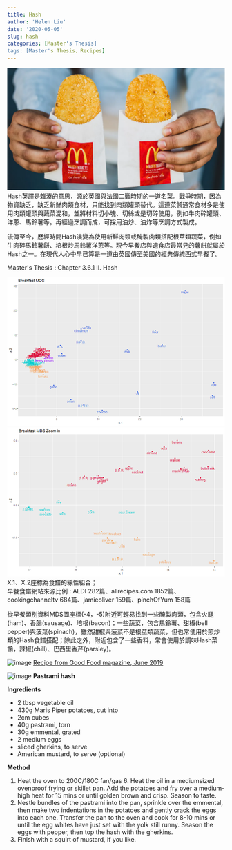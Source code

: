 ```yaml
---
title: Hash
author: 'Helen Liu'
date: '2020-05-05'
slug: hash
categories: [Master's Thesis]
tags: [Master's Thesis、Recipes]
---
```

![image](https://github.com/610611108/Helen-Liu-blog/blob/master/blogger%20mds%20pictures/HASH.png?raw=true)
Hash英譯是雜湊的意思，源於英國與法國二戰時期的一道名菜。戰爭時期，因為物資缺乏，缺乏新鮮肉類食材，只能找到肉類罐頭替代。這道菜餚通常食材多是使用肉類罐頭與蔬菜混和，並將材料切小塊、切絲或是切碎使用，例如牛肉碎罐頭、洋蔥、馬鈴薯等。再經過烹調而成，可採用油炒、油炸等烹調方式製成。

流傳至今，歷經時間Hash演變為使用新鮮肉類或醃製肉類搭配根莖類蔬菜，例如牛肉碎馬鈴薯餅、培根炒馬鈴薯洋蔥等。現今早餐店與速食店最常見的薯餅就屬於Hash之一。在現代人心中早已算是一道由英國傳至美國的經典傳統西式早餐了。

Master's Thesis : Chapter 3.6.1 II. Hash

![image](https://github.com/610611108/Helen-Liu-blog/blob/master/blogger%20mds%20pictures/breakfast_mds.png?raw=true)
![image](https://github.com/610611108/Helen-Liu-blog/blob/master/blogger%20mds%20pictures/breakfast_mds_zoom_in.png?raw=true)
X.1、X.2座標為食譜的線性組合；\
早餐食譜網站來源比例 : ALDI 282篇、allrecipes.com 1852篇、cookingchanneltv 684篇、jamieoliver 159篇、pinchOfYum 158篇

從早餐類別資料MDS圖座標(-4，-5)附近可輕易找到一些醃製肉類，包含火腿(ham)、香腸(sausage)、培根(bacon)；一些蔬菜，包含馬鈴薯、甜椒(bell pepper)與菠菜(spinach)，雖然甜椒與菠菜不是根莖類蔬菜，但也常使用於煎炒類的Hash食譜搭配；除此之外，附近包含了一些香料，常會使用於調味Hash菜餚，辣椒(chill)、巴西里香芹(parsley)。

![image](https://www.bbcgoodfood.com/sites/default/files/magazine/gf_may20_337x109.jpg)
[Recipe from Good Food magazine, June 2019](https://www.bbcgoodfood.com/recipes/pastrami-hash)

![image](https://www.bbcgoodfood.com/sites/default/files/styles/recipe/public/recipe/recipe-image/2019/05/pastrami-hash.jpg?itok=C3PZZxMA)
**Pastrami hash**

**Ingredients**
- 2 tbsp vegetable oil
- 430g Maris Piper potatoes, cut into
- 2cm cubes
- 40g pastrami, torn
- 30g emmental, grated
- 2 medium eggs
- sliced gherkins, to serve
- American mustard, to serve (optional)

**Method**
1. Heat the oven to 200C/180C fan/gas 6. Heat the oil in a mediumsized ovenproof frying or skillet pan. Add the potatoes and fry over a medium-high heat for 15 mins or until golden brown and crisp. Season to taste.
2. Nestle bundles of the pastrami into the pan, sprinkle over the emmental, then make two indentations in the potatoes and gently crack the eggs into each one. Transfer the pan to the oven and cook for 8-10 mins or until the egg whites have just set with the yolk still runny. Season the eggs with pepper, then top the hash with the gherkins.
3. Finish with a squirt of mustard, if you like.
